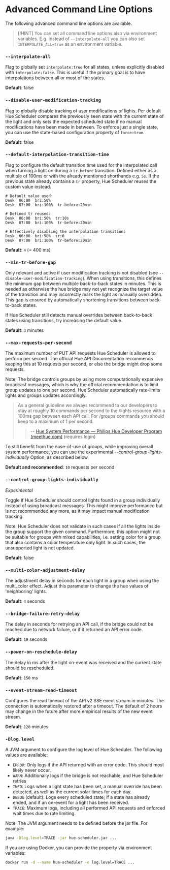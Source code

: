 # Advanced Command Line Options
 
The following advanced command line options are available.

> [!HINT]
> You can set all command line options also via environment variables. E.g. instead of `--interpolate-all` you can also set `INTERPOLATE_ALL=true` as an environment variable.

### `--interpolate-all`

Flag to globally set ``interpolate:true`` for all states, unless explicitly disabled with ``interpolate:false``. This is useful if the primary goal is to have interpolations between all or most of the states.

**Default**: false

### `--disable-user-modification-tracking`

Flag to globally disable tracking of user modifications of lights. Per default Hue Scheduler compares the previously seen state with the current state of the light and only sets the expected scheduled state if no manual modifications have been made in between. To enforce just a single state, you can use the state-based configuration property of `force:true`.

**Default**: false

### `--default-interpolation-transition-time`

Flag to configure the default transition time used for the interpolated call when turning a light on during a `tr-before` transition. Defined either as a multiple of 100ms or with the already mentioned shorthands e.g. `5s`. If the previous state already contains a ``tr`` property, Hue Scheduler reuses the custom value instead.

~~~yacas
# Default value used:
Desk  06:00  bri:50%
Desk  07:00  bri:100%  tr-before:20min

# Defined tr reused:
Desk  06:00  bri:50%  tr:10s
Desk  07:00  bri:100%  tr-before:20min

# Effectively disabling the interpolation transition:
Desk  06:00  bri:50%  tr:0
Desk  07:00  bri:100%  tr-before:20min
~~~

**Default**: `4` (= 400 ms)

### `--min-tr-before-gap`

Only relevant and active if user modification tracking is not disabled (see `--disable-user-modification-tracking`). When using transitions, this defines the minimum gap between multiple back-to-back states in minutes. This is needed as otherwise the hue bridge may not yet recognize the target value of the transition and may incorrectly mark the light as manually overridden.
This gap is ensured by automatically shortening transitions between back-to-back states.

If Hue Scheduler still detects manual overrides between back-to-back states using transitions, try increasing the default value.

**Default**: `3` minutes

### `--max-requests-per-second`

The maximum number of PUT API requests Hue Scheduler is allowed to perform per second. The official Hue API Documentation recommends keeping this at 10 requests per second, or else the bridge might drop some requests.

Note: The bridge controls groups by using more computationally expensive broadcast messages, which is why the official recommendation is to limit group updates to one per second. Hue Scheduler automatically rate-limits lights and groups updates accordingly.

> As a general guideline we always recommend to our developers to stay at roughly 10 commands per second to the /lights resource with a 100ms gap between each API call. For /groups commands you should keep to a maximum of 1 per second.
>
> > -- [Hue System Performance — Philips Hue Developer Program (meethue.com)](https://developers.meethue.com/develop/application-design-guidance/hue-system-performance/) (requires login)

To still benefit from the ease-of-use of groups, while improving overall system performance, you can use the experimental *--control-group-lights-individually* Option, as described below.

**Default and recommended**: `10` requests per second

### `--control-group-lights-individually`

*Experimental*

Toggle if Hue Scheduler should control lights found in a group individually instead of using broadcast messages. This might improve performance but is not recommended any more, as it may impact manual modification tracking.

Note: Hue Scheduler does not validate in such cases if all the lights inside the group support the given command. Furthermore, this option might not be suitable for groups with mixed capabilities, i.e. setting color for a group that also contains a color temperature only light. In such cases, the unsupported light is not updated.

**Default**: false

### `--multi-color-adjustment-delay`

The adjustment delay in seconds for each light in a group when using the multi_color effect. Adjust this parameter to change the hue values of 'neighboring' lights.

**Default**: `4` seconds

### `--bridge-failure-retry-delay`

The delay in seconds for retrying an API call, if the bridge could not be reached due to network failure, or if it returned an API error code.

**Default**: `10` seconds

### `--power-on-reschedule-delay`

The delay in ms after the light on-event was received and the current state should be rescheduled.

**Default**: `150` ms

### `--event-stream-read-timeout`

Configures the read timeout of the API v2 SSE event stream in minutes. The connection is automatically restored after a timeout. The default of 2 hours may change in the future after more empirical results of the new event stream.

**Default**: `120` minutes

### `-Dlog.level`

A JVM argument to configure the log level of Hue Scheduler. The following values are available:

- `ERROR`: Only logs if the API returned with an error code. This should most likely never occur.
- `WARN`: Additionally logs if the bridge is not reachable, and Hue Scheduler retries
- `INFO`: Logs when a light state has been set, a manual override has been detected, as well as the current solar times for each day.
- `DEBUG` (default): Logs every scheduled state; if a state has already ended, and if an on-event for a light has been received.
- `TRACE`: Maximum logs, including all performed API requests and enforced wait times due to rate limiting.

Note: The JVM argument needs to be defined before the jar file. For example:

~~~bash
java -Dlog.level=TRACE -jar hue-scheduler.jar ...
~~~

If you are using Docker, you can provide the property via environment variables:

~~~bash
docker run -d --name hue-scheduler -e log.level=TRACE ...
~~~
